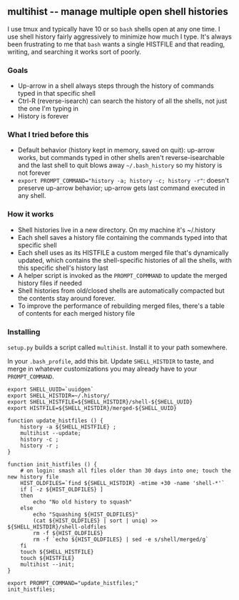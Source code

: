 ## multihist -- manage multiple open shell histories

I use tmux and typically have 10 or so `bash` shells open at any
one time.  I use shell history fairly aggressively to minimize
how much I type.  It's always been frustrating to me that `bash`
wants a single HISTFILE and that reading, writing, and searching
it works sort of poorly.

### Goals

* Up-arrow in a shell always steps through the history of
  commands typed in that specific shell
* Ctrl-R (reverse-isearch) can search the history of all the
  shells, not just the one I'm typing in
* History is forever

### What I tried before this

* Default behavior (history kept in memory, saved on quit):
  up-arrow works, but commands typed in other shells aren't
  reverse-isearchable and the last shell to quit blows away
  `~/.bash_history` so my history is not forever
* `export PROMPT_COMMAND="history -a; history -c; history -r"`:
  doesn't preserve up-arrow behavior; up-arrow gets last command
  executed in any shell.

### How it works

* Shell histories live in a new directory.  On my machine it's
  ~/.history
* Each shell saves a history file containing the commands typed
  into that specific shell
* Each shell uses as its HISTFILE a custom merged file that's
  dynamically updated, which contains the shell-specific
  histories of all the shells, with this specific shell's history
  last
* A helper script is invoked as the `PROMPT_COPMMAND` to update
  the merged history files if needed
* Shell histories from old/closed shells are automatically
  compacted but the contents stay around forever.
* To improve the performance of rebuilding merged files, there's
  a table of contents for each merged history file

### Installing

`setup.py` builds a script called `multihist`.  Install it to
your path somewhere.

In your `.bash_profile`, add this bit.  Update `SHELL_HISTDIR` to
taste, and merge in whatever customizations you may already have
to your `PROMPT_COMMAND`.

```
export SHELL_UUID=`uuidgen`
export SHELL_HISTDIR=~/.history/
export SHELL_HISTFILE=${SHELL_HISTDIR}/shell-${SHELL_UUID}
export HISTFILE=${SHELL_HISTDIR}/merged-${SHELL_UUID}

function update_histfiles () {
    history -a ${SHELL_HISTFILE} ;
    multihist --update;
    history -c ;
    history -r ;
}

function init_histfiles () {
    # on login: smash all files older than 30 days into one; touch the new history file
    HIST_OLDFILES=`find ${SHELL_HISTDIR} -mtime +30 -name 'shell-*'`
    if [ -z ${HIST_OLDFILES} ]
    then
        echo "No old history to squash"
    else
        echo "Squashing ${HIST_OLDFILES}"
        (cat ${HIST_OLDFILES} | sort | uniq) >> ${SHELL_HISTDIR}/shell-oldfiles
        rm -f ${HIST_OLDFILES}
        rm -f `echo ${HIST_OLDFILES} | sed -e s/shell/merged/g`
    fi
    touch ${SHELL_HISTFILE}
    touch ${HISTFILE}
    multihist --init;
}

export PROMPT_COMMAND="update_histfiles;"
init_histfiles;
```


